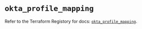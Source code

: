 # `okta_profile_mapping`

Refer to the Terraform Registory for docs: [`okta_profile_mapping`](https://www.terraform.io/docs/providers/okta/r/profile_mapping).
